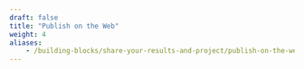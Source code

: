 ```yaml
---
draft: false
title: "Publish on the Web"
weight: 4
aliases:
    - /building-blocks/share-your-results-and-project/publish-on-the-web/
---
```


